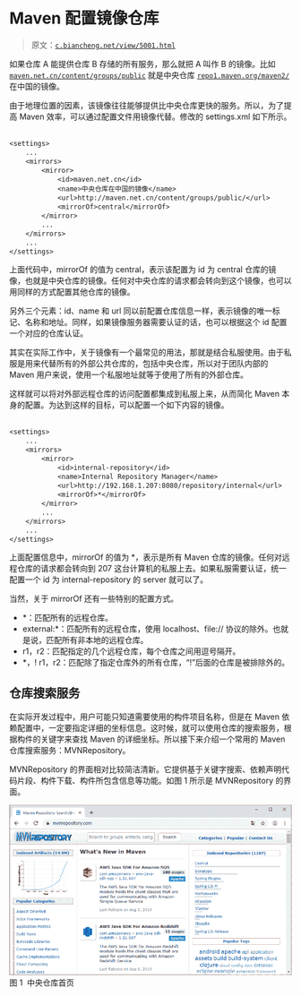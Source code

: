 # Maven 配置镜像仓库

> 原文：[`c.biancheng.net/view/5001.html`](http://c.biancheng.net/view/5001.html)

如果仓库 A 能提供仓库 B 存储的所有服务，那么就把 A 叫作 B 的镜像。比如 [`maven.net.cn/content/groups/public`](http://maven.net.cn/content/groups/public) 就是中央仓库 [`repo1.maven.org/maven2/`](http://repo1.maven.org/maven2/) 在中国的镜像。

由于地理位置的因素，该镜像往往能够提供比中央仓库更快的服务。所以，为了提高 Maven 效率，可以通过配置文件用镜像代替。修改的 settings.xml 如下所示。

```

<settings>
    ...
    <mirrors>
        <mirror>
            <id>maven.net.cn</id>
            <name>中央仓库在中国的镜像</name>
            <url>http://maven.net.cn/content/groups/public/</url>
            <mirrorOf>central</mirrorOf>
        </mirror>
        ...
    </mirrors>
    ...
</settings>
```

上面代码中，mirrorOf 的值为 central，表示该配置为 id 为 central 仓库的镜像，也就是中央仓库的镜像。任何对中央仓库的请求都会转向到这个镜像，也可以用同样的方式配置其他仓库的镜像。

另外三个元素：id、name 和 url 同以前配置仓库信息一样，表示镜像的唯一标记、名称和地址。同样，如果镜像服务器需要认证的话，也可以根据这个 id 配置一个对应的仓库认证。

其实在实际工作中，关于镜像有一个最常见的用法，那就是结合私服使用。由于私服是用来代替所有的外部公共仓库的，包括中央仓库，所以对于团队内部的 Maven 用户来说，使用一个私服地址就等于使用了所有的外部仓库。

这样就可以将对外部远程仓库的访问配置都集成到私服上来，从而简化 Maven 本身的配置。为达到这样的目标，可以配置一个如下内容的镜像。

```

<settings>
    ...
    <mirrors>
        <mirror>
            <id>internal-repository</id>
            <name>Internal Repository Manager</name>
            <url>http://192.168.1.207:8080/repository/internal</url>
            <mirrorOf>*</mirrorOf>
        </mirror>
        ...
    </mirrors>
    ...
</settings>
```

上面配置信息中，mirrorOf 的值为 *，表示是所有 Maven 仓库的镜像。任何对远程仓库的请求都会转向到 207 这台计算机的私服上去。如果私服需要认证，统一配置一个 id 为 internal-repository 的 server 就可以了。

当然，关于 mirrorOf 还有一些特别的配置方式。

*   <mirrorOf>*</mirrorOf>：匹配所有的远程仓库。
*   <mirrorOf>external:*</mirrorOf>：匹配所有的远程仓库，使用 localhost、file:// 协议的除外。也就是说，匹配所有非本地的远程仓库。
*   <mirrorOf>r1，r2</mirrorOf>：匹配指定的几个远程仓库，每个仓库之间用逗号隔开。
*   <mirrorOf>*，! r1，r2</mirrorOf>：匹配除了指定仓库外的所有仓库，“!”后面的仓库是被排除外的。

## 仓库搜索服务

在实际开发过程中，用户可能只知道需要使用的构件项目名称，但是在 Maven 依赖配置中，一定要指定详细的坐标信息。这时候，就可以使用仓库的搜索服务，根据构件的关键字来查找 Maven 的详细坐标。所以接下来介绍一个常用的 Maven 仓库搜索服务：MVNRepository。

MVNRepository 的界面相对比较简洁清新。它提供基于关键字搜索、依赖声明代码片段、构件下载、构件所包含信息等功能。如图 1 所示是 MVNRepository 的界面。

![中央仓库首页](img/2ce1c6c5ba533a3b813bacd31eeae02e.png)
图 1  中央仓库首页